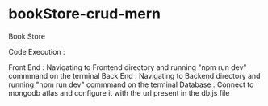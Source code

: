 # bookStore-crud-mern

Book Store

Code Execution :

Front End  : Navigating to Frontend directory and running "npm run dev" commmand on the terminal
Back End : Navigating to Backend directory and running "npm run dev" commmand on the terminal
Database : Connect to mongodb atlas and configure it with the url present in the db.js file